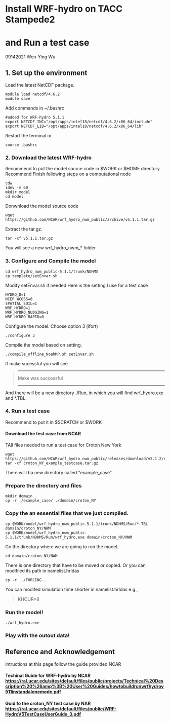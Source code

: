 # Install WRF-hydro on TACC Stampede2 
# and Run a test case
09142021 Wen-Ying Wu
## 1. Set up the environment
Load the latest NetCDF package.
```
module load netcdf/4.6.2
module save 
```
Add commands in ~/.bashrc

```
#added for WRF-hydro 5.1.1
export NETCDF_INC="/opt/apps/intel18/netcdf/4.6.2/x86_64/include"
export NETCDF_LIB="/opt/apps/intel18/netcdf/4.6.2/x86_64/lib"
```
Restart the terminal or 
```
source .bashrc
```

### 2. Download the latest WRF-hydro 
Recommend to put the model source code in $WORK or $HOME directory.
Recommend Finish following steps on a computational node

```
cdw
idev -m 60
mkdir model
cd model
```

Donwnload the model source code
```
wget https://github.com/NCAR/wrf_hydro_nwm_public/archive/v5.1.1.tar.gz
```
Extract the tar.gz. 
```
tar -xf v5.1.1.tar.gz
```
You will see a new wrf_hydro_nwm_* folder

### 3. Configure and Compile the model
```
cd wrf_hydro_nwm_public-5.1.1/trunk/NDHMS
cp template/setEnvar.sh .
```
Modify setEnvar.sh if needed
Here is the setting I use for a test case
```
HYDRO_D=1
NCEP_WCOSS=0
SPATIAL_SOIL=1
WRF_HYDRO=1
WRF_HYDRO_NUDGING=1
WRF_HYDRO_RAPID=0
```
Configure the model. Choose option 3 (ifort)
```
./configure 3
```
Compile the model based on setting.
```
./compile_offline_NoahMP.sh setEnvar.sh
```
If make sucessful you will see

> *****************************************************************
> Make was successful
> 
> *****************************************************************

And there will be a new directory ./Run, in which you will find wrf_hydro.exe and *.TBL.

### 4. Run a test case
Recommend to put it in $SCRATCH or $WORK
#### Download the test case from NCAR
TAll files needed to run a test case for Croton New York

```
wget https://github.com/NCAR/wrf_hydro_nwm_public/releases/download/v5.1.2/croton_NY_example_testcase.tar.gz
tar -xf croton_NY_example_testcase.tar.gz 
```
There willl ba new directory called "example_case".
### Prepare the directory and files

```
mkdir domain
cp -r ./example_case/ ./domain/croton_NY
```
### Copy the an essential files that we just compiled.
```
cp $WORK/model/wrf_hydro_nwm_public-5.1.1/trunk/NDHMS/Run/*.TBL domain/croton_NY/NWM
cp $WORK/model/wrf_hydro_nwm_public-5.1.1/trunk/NDHMS/Run/wrf_hydro.exe domain/croton_NY/NWM
```
Go the directory where we are going to run the model.
```
cd domain/croton_NY/NWM
```
There is one directory that have to be moved or copied. Or you can modifiled its path in namelist.hrldas
```
cp -r ../FORCING .
```
You can modifed simulation time shorter in namelist.hrldas
e.g.,
> KHOUR=8

### Run the model!
```
./wrf_hydro.exe
```
### Play with the outout data!



## Reference and Acknowledgement

Intructions at this page follow the guide provided NCAR

#### Techinal Guide for WRF-hydro by NCAR https://ral.ucar.edu/sites/default/files/public/projects/Technical%20Description%20%26amp%3B%20User%20Guides/howtobuildrunwrfhydrov511instandalonemode.pdf

#### Guid fo the croton_NY test case by NAR https://ral.ucar.edu/sites/default/files/public/WRF-HydroV5TestCaseUserGuide_3.pdf

